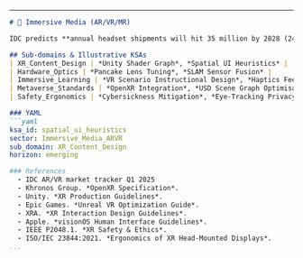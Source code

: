 
---

```markdown
# 🥽 Immersive Media (AR/VR/MR)

IDC predicts **annual headset shipments will hit 35 million by 2028 (24 % CAGR)** , while enterprise AR use cases eclipse consumer gaming.

## Sub‑domains & Illustrative KSAs
| XR_Content_Design | *Unity Shader Graph*, *Spatial UI Heuristics* |
| Hardware_Optics | *Pancake Lens Tuning*, *SLAM Sensor Fusion* |
| Immersive_Learning | *VR Scenario Instructional Design*, *Haptics Feedback Taxonomy* |
| Metaverse_Standards | *OpenXR Integration*, *USD Scene Graph Optimisation* |
| Safety_Ergonomics | *Cybersickness Mitigation*, *Eye‑Tracking Privacy* |

### YAML
```yaml
ksa_id: spatial_ui_heuristics
sector: Immersive_Media_ARVR
sub_domain: XR_Content_Design
horizon: emerging

### References
  - IDC AR/VR market tracker Q1 2025
  - Khronos Group. *OpenXR Specification*.
  - Unity. *XR Production Guidelines*.
  - Epic Games. *Unreal VR Optimization Guide*.
  - XRA. *XR Interaction Design Guidelines*.
  - Apple. *visionOS Human Interface Guidelines*.
  - IEEE P2048.1. *XR Safety & Ethics*.
  - ISO/IEC 23844:2021. *Ergonomics of XR Head‑Mounted Displays*.
...
